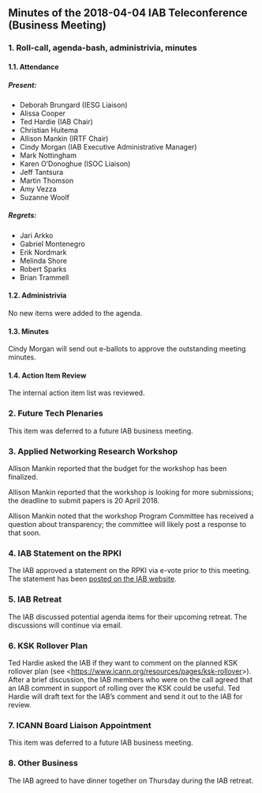 
Minutes of the 2018-04-04 IAB Teleconference (Business Meeting)
---------------------------------------------------------------


### 1. Roll-call, agenda-bash, administrivia, minutes


#### 1.1. Attendance


##### Present:


* Deborah Brungard (IESG Liaison)
* Alissa Cooper
* Ted Hardie (IAB Chair)
* Christian Huitema
* Allison Mankin (IRTF Chair)
* Cindy Morgan (IAB Executive Administrative Manager)
* Mark Nottingham
* Karen O’Donoghue (ISOC Liaison)
* Jeff Tantsura
* Martin Thomson
* Amy Vezza
* Suzanne Woolf


##### Regrets:


* Jari Arkko
* Gabriel Montenegro
* Erik Nordmark
* Melinda Shore
* Robert Sparks
* Brian Trammell


#### 1.2. Administrivia


No new items were added to the agenda.


#### 1.3. Minutes


Cindy Morgan will send out e-ballots to approve the outstanding meeting minutes.


#### 1.4. Action Item Review


The internal action item list was reviewed.


### 2. Future Tech Plenaries


This item was deferred to a future IAB business meeting.


### 3. Applied Networking Research Workshop


Allison Mankin reported that the budget for the workshop has been finalized.


Allison Mankin reported that the workshop is looking for more submissions; the deadline to submit papers is 20 April 2018.


Allison Mankin noted that the workshop Program Committee has received a question about transparency; the committee will likely post a response to that soon.


### 4. IAB Statement on the RPKI


The IAB approved a statement on the RPKI via e-vote prior to this meeting. The statement has been [posted on the IAB website](https://www.iab.org/documents/correspondence-reports-documents/2018-2/iab-statement-on-the-rpki/).


### 5. IAB Retreat


The IAB discussed potential agenda items for their upcoming retreat. The discussions will continue via email.


### 6. KSK Rollover Plan


Ted Hardie asked the IAB if they want to comment on the planned KSK rollover plan (see <<https://www.icann.org/resources/pages/ksk-rollover>>). After a brief discussion, the IAB members who were on the call agreed that an IAB comment in support of rolling over the KSK could be useful. Ted Hardie will draft text for the IAB’s comment and send it out to the IAB for review.


### 7. ICANN Board Liaison Appointment


This item was deferred to a future IAB business meeting.


### 8. Other Business


The IAB agreed to have dinner together on Thursday during the IAB retreat.


